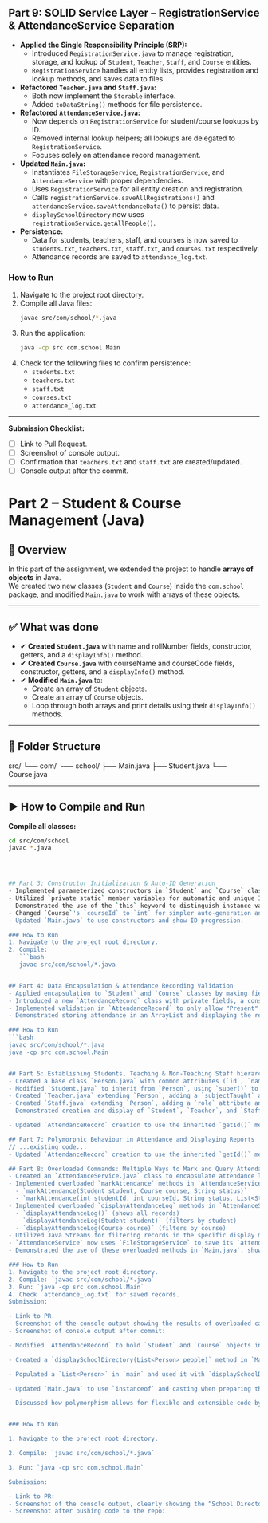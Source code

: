 
## Part 9: SOLID Service Layer – RegistrationService & AttendanceService Separation

- **Applied the Single Responsibility Principle (SRP):**
  - Introduced `RegistrationService.java` to manage registration, storage, and lookup of `Student`, `Teacher`, `Staff`, and `Course` entities.
  - `RegistrationService` handles all entity lists, provides registration and lookup methods, and saves data to files.
- **Refactored `Teacher.java` and `Staff.java`:**
  - Both now implement the `Storable` interface.
  - Added `toDataString()` methods for file persistence.
- **Refactored `AttendanceService.java`:**
  - Now depends on `RegistrationService` for student/course lookups by ID.
  - Removed internal lookup helpers; all lookups are delegated to `RegistrationService`.
  - Focuses solely on attendance record management.
- **Updated `Main.java`:**
  - Instantiates `FileStorageService`, `RegistrationService`, and `AttendanceService` with proper dependencies.
  - Uses `RegistrationService` for all entity creation and registration.
  - Calls `registrationService.saveAllRegistrations()` and `attendanceService.saveAttendanceData()` to persist data.
  - `displaySchoolDirectory` now uses `registrationService.getAllPeople()`.
- **Persistence:**
  - Data for students, teachers, staff, and courses is now saved to `students.txt`, `teachers.txt`, `staff.txt`, and `courses.txt` respectively.
  - Attendance records are saved to `attendance_log.txt`.

### How to Run

1. Navigate to the project root directory.
2. Compile all Java files:
   ```bash
   javac src/com/school/*.java
   ```
3. Run the application:
   ```bash
   java -cp src com.school.Main
   ```
4. Check for the following files to confirm persistence:
   - `students.txt`
   - `teachers.txt`
   - `staff.txt`
   - `courses.txt`
   - `attendance_log.txt`

---

**Submission Checklist:**
- [ ] Link to Pull Request.
- [ ] Screenshot of console output.
- [ ] Confirmation that `teachers.txt` and `staff.txt` are created/updated.
- [ ] Console output after the commit.
# Part 2 – Student & Course Management (Java)

## 📌 Overview
In this part of the assignment, we extended the project to handle **arrays of objects** in Java.  
We created two new classes (`Student` and `Course`) inside the `com.school` package, and modified `Main.java` to work with arrays of these objects.

---

## ✅ What was done
- ✔ **Created `Student.java`** with name and rollNumber fields, constructor, getters, and a `displayInfo()` method.
- ✔ **Created `Course.java`** with courseName and courseCode fields, constructor, getters, and a `displayInfo()` method.
- ✔ **Modified `Main.java`** to:
  - Create an array of `Student` objects.
  - Create an array of `Course` objects.
  - Loop through both arrays and print details using their `displayInfo()` methods.

---

## 📂 Folder Structure
src/
└── com/
└── school/
├── Main.java
├── Student.java
└── Course.java


---

## ▶️ How to Compile and Run
**Compile all classes:**
```bash
cd src/com/school
javac *.java




## Part 3: Constructor Initialization & Auto-ID Generation
- Implemented parameterized constructors in `Student` and `Course` classes for object initialization.
- Utilized `private static` member variables for automatic and unique ID generation.
- Demonstrated the use of the `this` keyword to distinguish instance variables from constructor parameters.
- Changed `Course`'s `courseId` to `int` for simpler auto-generation and updated its display.
- Updated `Main.java` to use constructors and show ID progression.

### How to Run
1. Navigate to the project root directory.
2. Compile:
   ```bash
   javac src/com/school/*.java


## Part 4: Data Encapsulation & Attendance Recording Validation
- Applied encapsulation to `Student` and `Course` classes by making fields `private` and adding public getters.
- Introduced a new `AttendanceRecord` class with private fields, a constructor, and getters to store attendance data.
- Implemented validation in `AttendanceRecord` to only allow "Present" or "Absent" statuses.
- Demonstrated storing attendance in an ArrayList and displaying the results.

### How to Run
```bash
javac src/com/school/*.java
java -cp src com.school.Main


## Part 5: Establishing Students, Teaching & Non-Teaching Staff hierarchy
- Created a base class `Person.java` with common attributes (`id`, `name`), a universal auto-ID generator, and a `displayDetails()` method.
- Modified `Student.java` to inherit from `Person`, using `super()` to call the parent constructor and overriding `displayDetails()` to add student-specific info (e.g., grade level).
- Created `Teacher.java` extending `Person`, adding a `subjectTaught` attribute and its own `displayDetails()`.
- Created `Staff.java` extending `Person`, adding a `role` attribute and its own `displayDetails()`.
- Demonstrated creation and display of `Student`, `Teacher`, and `Staff` objects in `Main.java`.

- Updated `AttendanceRecord` creation to use the inherited `getId()` method.

## Part 7: Polymorphic Behaviour in Attendance and Displaying Reports
// ...existing code...
- Updated `AttendanceRecord` creation to use the inherited `getId()` method.

## Part 8: Overloaded Commands: Multiple Ways to Mark and Query Attendance
- Created an `AttendanceService.java` class to encapsulate attendance logic and manage the list of `AttendanceRecord` objects.
- Implemented overloaded `markAttendance` methods in `AttendanceService`:
  - `markAttendance(Student student, Course course, String status)`
  - `markAttendance(int studentId, int courseId, String status, List<Student> allStudents, List<Course> allCourses)` (performs lookups)
- Implemented overloaded `displayAttendanceLog` methods in `AttendanceService`:
  - `displayAttendanceLog()` (shows all records)
  - `displayAttendanceLog(Student student)` (filters by student)
  - `displayAttendanceLog(Course course)` (filters by course)
- Utilized Java Streams for filtering records in the specific display methods.
- `AttendanceService` now uses `FileStorageService` to save its `attendanceLog`.
- Demonstrated the use of these overloaded methods in `Main.java`, showing how different method signatures allow for flexible ways to call the same conceptual operation.

### How to Run
1. Navigate to the project root directory.
2. Compile: `javac src/com/school/*.java`
3. Run: `java -cp src com.school.Main`
4. Check `attendance_log.txt` for saved records.
Submission:

- Link to PR.
- Screenshot of the console output showing the results of overloaded calls. content of attendance_log.txt.
- Screenshot of console output after commit:

- Modified `AttendanceRecord` to hold `Student` and `Course` objects instead of just their IDs, enhancing its object-oriented nature and how records are displayed. The `toDataString()` method still uses IDs for simpler file storage.

- Created a `displaySchoolDirectory(List<Person> people)` method in `Main.java` to demonstrate polymorphism. This method iterates through a list of `Person` objects (containing `Student`, `Teacher`, `Staff` instances) and calls `person.displayDetails()`. The correct overridden method for each specific object type is executed at runtime.

- Populated a `List<Person>` in `main` and used it with `displaySchoolDirectory`.

- Updated `Main.java` to use `instanceof` and casting when preparing the list of students for saving, as `Person` itself does not implement `Storable`.

- Discussed how polymorphism allows for flexible and extensible code by treating different object types uniformly through a common interface or base class reference.


### How to Run

1. Navigate to the project root directory.

2. Compile: `javac src/com/school/*.java`

3. Run: `java -cp src com.school.Main`

Submission:

- Link to PR:
- Screenshot of the console output, clearly showing the “School Directory” and “Attendance Log”.
- Screenshot after pushing code to the repo:
